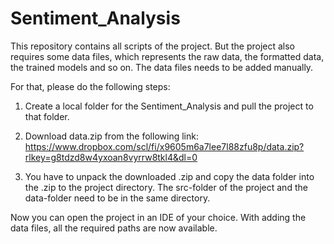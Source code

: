 # Sentiment_Analysis
This repository contains all scripts of the project. 
But the project also requires some data files, which represents the raw data, the formatted data, the trained models and so on.
The data files needs to be added manually.

For that, please do the following steps:

1. Create a local folder for the Sentiment_Analysis and pull the project to that folder.

2. Download data.zip from the following link: 
   https://www.dropbox.com/scl/fi/x9605m6a7lee7l88zfu8p/data.zip?rlkey=g8tdzd8w4yxoan8vyrrw8tkl4&dl=0

3. You have to unpack the downloaded .zip and copy the data folder into the .zip to the project directory.
   The src-folder of the project and the data-folder need to be in the same directory.
   
Now you can open the project in an IDE of your choice. With adding the data files, all the required paths are now available.
